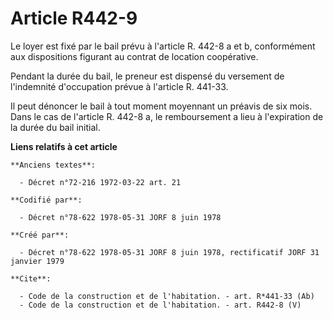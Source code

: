 # Article R442-9

Le loyer est fixé par le bail prévu à l'article R. 442-8 a et b, conformément aux dispositions figurant au contrat de
location coopérative. 

Pendant la durée du bail, le preneur est dispensé du versement de l'indemnité d'occupation prévue à l'article R. 441-33. 

Il peut dénoncer le bail à tout moment moyennant un préavis de six mois. Dans le cas de l'article R. 442-8 a, le
remboursement a lieu à l'expiration de la durée du bail initial.

**Liens relatifs à cet article**

	**Anciens textes**:

	  - Décret n°72-216 1972-03-22 art. 21

	**Codifié par**:

	  - Décret n°78-622 1978-05-31 JORF 8 juin 1978

	**Créé par**:

	  - Décret n°78-622 1978-05-31 JORF 8 juin 1978, rectificatif JORF 31 janvier 1979

	**Cite**:

	  - Code de la construction et de l'habitation. - art. R*441-33 (Ab)
	  - Code de la construction et de l'habitation. - art. R442-8 (V)
